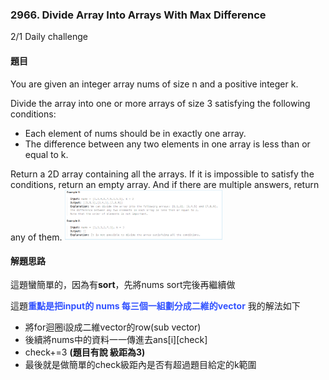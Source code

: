 ### 2966. Divide Array Into Arrays With Max Difference
2/1 Daily challenge
#### 題目

You are given an integer array nums of size n and a positive integer k.

Divide the array into one or more arrays of size 3 satisfying the following conditions:

- Each element of nums should be in exactly one array.
- The difference between any two elements in one array is less than or equal to k.
                             
Return a 2D array containing all the arrays. If it is impossible to satisfy the conditions, return an empty array. And if there are multiple answers, return any of them.
<img src="InputExample.png" width="50%">


#### 解題思路

這題蠻簡單的，因為有**sort**，先將nums sort完後再繼續做

這題<font color="#3353FF">**重點是把input的 <vector> nums 每三個一組劃分成二維的vector**</font>
我的解法如下
- 將for迴圈i設成二維vector的row(sub vector)
- 後續將nums中的資料一一傳進去ans[i][check]
- check+=3 **(題目有說 級距為3)**
- 最後就是做簡單的check級距內是否有超過題目給定的k範圍

